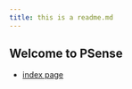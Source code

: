 ```yaml
---
title: this is a readme.md
---
```


## Welcome to PSense


- [index page](https://yekerr.github.io/pSensitivity/index.html)
